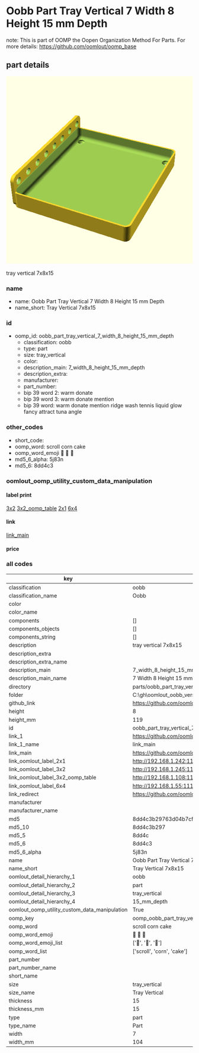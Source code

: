 # Oobb Part Tray Vertical 7 Width 8 Height 15 mm Depth  

note: This is part of OOMP the Oopen Organization Method For Parts. For more details: https://github.com/oomlout/oomp_base

##  part details
  

[![](3dpr.png)](3dpr.png)

tray vertical 7x8x15



### name
* name: Oobb Part Tray Vertical 7 Width 8 Height 15 mm Depth
* name_short: Tray Vertical 7x8x15 
### id
* oomp_id: oobb_part_tray_vertical_7_width_8_height_15_mm_depth
  * classification: oobb
  * type: part
  * size: tray_vertical
  * color: 
  * description_main: 7_width_8_height_15_mm_depth
  * description_extra: 
  * manufacturer: 
  * part_number: 
  * bip 39 word 2: warm donate
  * bip 39 word 3: warm donate mention
  * bip 39 word: warm donate mention ridge wash tennis liquid glow fancy attract tuna angle

### other_codes
* short_code: 
* oomp_word: scroll corn cake
* oomp_word_emoji :scroll: :corn: :cake:
* md5_6_alpha: 5j83n
* md5_6: 8dd4c3






### oomlout_oomp_utility_custom_data_manipulation
#### label print
[3x2](http://192.168.1.245:1112/?label=oomp%205j83n)
[3x2_oomp_table](http://192.168.1.108:1112/?label=oomp%205j83n)
[2x1](http://192.168.1.242:1112/?label=oomp%205j83n)
[6x4](http://192.168.1.55:1112/?label=oomp%205j83n)    

#### link

[link_main](https://github.com/oomlout/oomlout_oobb_version_4_generated_parts/tree/main/navigation_oomp/oobb/part/tray_vertical/7_width_8_height_15_mm_depth/part)                              

#### price







### all codes 
| key | value |  
| --- | --- |  
| classification | oobb |  
| classification_name | Oobb |  
| color |  |  
| color_name |  |  
| components | [] |  
| components_objects | [] |  
| components_string | [] |  
| description | tray vertical 7x8x15 |  
| description_extra |  |  
| description_extra_name |  |  
| description_main | 7_width_8_height_15_mm_depth |  
| description_main_name | 7 Width 8 Height 15 mm Depth |  
| directory | parts/oobb_part_tray_vertical_7_width_8_height_15_mm_depth |  
| folder | C:\gh\oomlout_oobb_version_4_generated_parts\parts\oobb_part_tray_vertical_7_width_8_height_15_mm_depth |  
| github_link | https://github.com/oomlout/oomlout_oomp_part_src/tree/main/parts/oobb_part_tray_vertical_7_width_8_height_15_mm_depth |  
| height | 8 |  
| height_mm | 119 |  
| id | oobb_part_tray_vertical_7_width_8_height_15_mm_depth |  
| link_1 | https://github.com/oomlout/oomlout_oobb_version_4_generated_parts/tree/main/navigation_oomp/oobb/part/tray_vertical/7_width_8_height_15_mm_depth/part |  
| link_1_name | link_main |  
| link_main | https://github.com/oomlout/oomlout_oobb_version_4_generated_parts/tree/main/navigation_oomp/oobb/part/tray_vertical/7_width_8_height_15_mm_depth/part |  
| link_oomlout_label_2x1 | http://192.168.1.242:1112/?label=oomp%205j83n |  
| link_oomlout_label_3x2 | http://192.168.1.245:1112/?label=oomp%205j83n |  
| link_oomlout_label_3x2_oomp_table | http://192.168.1.108:1112/?label=oomp%205j83n |  
| link_oomlout_label_6x4 | http://192.168.1.55:1112/?label=oomp%205j83n |  
| link_redirect | https://github.com/oomlout/oomlout_oobb_version_4_generated_parts/tree/main/parts/oobb_tray_vertical_07_08_15 |  
| manufacturer |  |  
| manufacturer_name |  |  
| md5 | 8dd4c3b29763d04b7cfbbb99161047b9 |  
| md5_10 | 8dd4c3b297 |  
| md5_5 | 8dd4c |  
| md5_6 | 8dd4c3 |  
| md5_6_alpha | 5j83n |  
| name | Oobb Part Tray Vertical 7 Width 8 Height 15 mm Depth |  
| name_short | Tray Vertical 7x8x15  |  
| oomlout_detail_hierarchy_1 | oobb |  
| oomlout_detail_hierarchy_2 | part |  
| oomlout_detail_hierarchy_3 | tray_vertical |  
| oomlout_detail_hierarchy_4 | 15_mm_depth |  
| oomlout_oomp_utility_custom_data_manipulation | True |  
| oomp_key | oomp_oobb_part_tray_vertical_7_width_8_height_15_mm_depth |  
| oomp_word | scroll corn cake |  
| oomp_word_emoji | :scroll: :corn: :cake: |  
| oomp_word_emoji_list | [':scroll:', ':corn:', ':cake:'] |  
| oomp_word_list | ['scroll', 'corn', 'cake'] |  
| part_number |  |  
| part_number_name |  |  
| short_name |  |  
| size | tray_vertical |  
| size_name | Tray Vertical |  
| thickness | 15 |  
| thickness_mm | 15 |  
| type | part |  
| type_name | Part |  
| width | 7 |  
| width_mm | 104 |  
